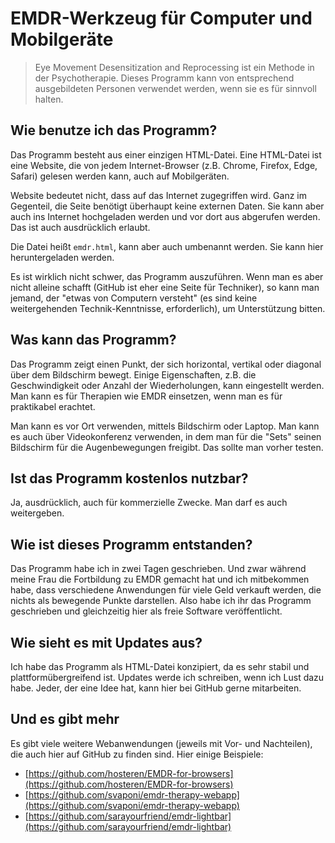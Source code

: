 ﻿# EMDR-Werkzeug für Computer und Mobilgeräte

> Eye Movement Desensitization and Reprocessing ist ein Methode in der Psychotherapie. Dieses Programm kann von entsprechend ausgebildeten Personen verwendet werden, wenn sie es für sinnvoll halten.

## Wie benutze ich das Programm?
Das Programm besteht aus einer einzigen HTML-Datei. Eine HTML-Datei ist eine Website, die von jedem Internet-Browser (z.B. Chrome, Firefox, Edge, Safari) gelesen werden kann, auch auf Mobilgeräten.

Website bedeutet nicht, dass auf das Internet zugegriffen wird. Ganz im Gegenteil, die Seite benötigt überhaupt keine externen Daten. Sie kann aber auch ins Internet hochgeladen werden und vor dort aus abgerufen werden. Das ist auch ausdrücklich erlaubt.

Die Datei heißt `emdr.html`, kann aber auch umbenannt werden. Sie kann hier heruntergeladen werden.

Es ist wirklich nicht schwer, das Programm auszuführen. Wenn man es aber nicht alleine schafft (GitHub ist eher eine Seite für Techniker), so kann man jemand, der "etwas von Computern versteht" (es sind keine weitergehenden Technik-Kenntnisse, erforderlich), um Unterstützung bitten.
 

## Was kann das Programm?
Das Programm zeigt einen Punkt, der sich horizontal, vertikal oder diagonal über dem Bildschirm bewegt. Einige Eigenschaften, z.B. die Geschwindigkeit oder Anzahl der Wiederholungen, kann eingestellt werden. Man kann es für Therapien wie EMDR einsetzen, wenn man es für praktikabel erachtet. 

Man kann es vor Ort verwenden, mittels Bildschirm oder Laptop. Man kann es auch über Videokonferenz verwenden, in dem man für die "Sets" seinen Bildschirm für die Augenbewegungen freigibt. Das sollte man vorher testen.

## Ist das Programm kostenlos nutzbar?
Ja, ausdrücklich, auch für kommerzielle Zwecke. Man darf es auch weitergeben.

## Wie ist dieses Programm entstanden?
Das Programm habe ich in zwei Tagen geschrieben. Und zwar während meine Frau die Fortbildung zu EMDR gemacht hat und ich mitbekommen habe, dass verschiedene Anwendungen für viele Geld verkauft werden, die nichts als bewegende Punkte darstellen. Also habe ich ihr das Programm geschrieben und gleichzeitig hier als freie Software veröffentlicht.

## Wie sieht es mit Updates aus?
Ich habe das Programm als HTML-Datei konzipiert, da es sehr stabil und plattformübergreifend ist. Updates werde ich schreiben, wenn ich Lust dazu habe. Jeder, der eine Idee hat, kann hier bei GitHub gerne mitarbeiten.

## Und es gibt mehr
Es gibt viele weitere Webanwendungen (jeweils mit Vor- und Nachteilen), die auch hier auf GitHub zu finden sind. Hier einige Beispiele:

* [https://github.com/hosteren/EMDR-for-browsers](https://github.com/hosteren/EMDR-for-browsers)
* [https://github.com/svaponi/emdr-therapy-webapp](https://github.com/svaponi/emdr-therapy-webapp)
* [https://github.com/sarayourfriend/emdr-lightbar](https://github.com/sarayourfriend/emdr-lightbar)





